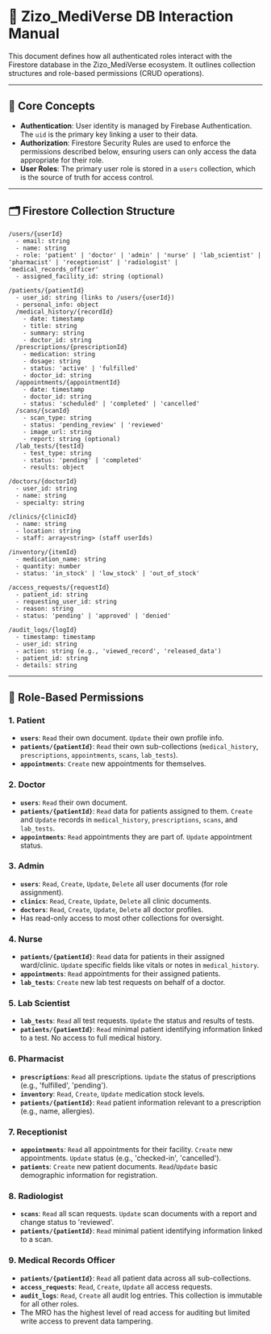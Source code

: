 # 📘 Zizo_MediVerse DB Interaction Manual

This document defines how all authenticated roles interact with the Firestore database in the Zizo_MediVerse ecosystem. It outlines collection structures and role-based permissions (CRUD operations).

---

## 🔑 Core Concepts

- **Authentication**: User identity is managed by Firebase Authentication. The `uid` is the primary key linking a user to their data.
- **Authorization**: Firestore Security Rules are used to enforce the permissions described below, ensuring users can only access the data appropriate for their role.
- **User Roles**: The primary user role is stored in a `users` collection, which is the source of truth for access control.

---

## 🗂️ Firestore Collection Structure

```
/users/{userId}
  - email: string
  - name: string
  - role: 'patient' | 'doctor' | 'admin' | 'nurse' | 'lab_scientist' | 'pharmacist' | 'receptionist' | 'radiologist' | 'medical_records_officer'
  - assigned_facility_id: string (optional)

/patients/{patientId}
  - user_id: string (links to /users/{userId})
  - personal_info: object
  /medical_history/{recordId}
    - date: timestamp
    - title: string
    - summary: string
    - doctor_id: string
  /prescriptions/{prescriptionId}
    - medication: string
    - dosage: string
    - status: 'active' | 'fulfilled'
    - doctor_id: string
  /appointments/{appointmentId}
    - date: timestamp
    - doctor_id: string
    - status: 'scheduled' | 'completed' | 'cancelled'
  /scans/{scanId}
    - scan_type: string
    - status: 'pending_review' | 'reviewed'
    - image_url: string
    - report: string (optional)
  /lab_tests/{testId}
    - test_type: string
    - status: 'pending' | 'completed'
    - results: object

/doctors/{doctorId}
  - user_id: string
  - name: string
  - specialty: string

/clinics/{clinicId}
  - name: string
  - location: string
  - staff: array<string> (staff userIds)

/inventory/{itemId}
  - medication_name: string
  - quantity: number
  - status: 'in_stock' | 'low_stock' | 'out_of_stock'

/access_requests/{requestId}
  - patient_id: string
  - requesting_user_id: string
  - reason: string
  - status: 'pending' | 'approved' | 'denied'

/audit_logs/{logId}
  - timestamp: timestamp
  - user_id: string
  - action: string (e.g., 'viewed_record', 'released_data')
  - patient_id: string
  - details: string
```

---

## 👤 Role-Based Permissions

### 1. Patient
- **`users`**: `Read` their own document. `Update` their own profile info.
- **`patients/{patientId}`**: `Read` their own sub-collections (`medical_history`, `prescriptions`, `appointments`, `scans`, `lab_tests`).
- **`appointments`**: `Create` new appointments for themselves.

### 2. Doctor
- **`users`**: `Read` their own document.
- **`patients/{patientId}`**: `Read` data for patients assigned to them. `Create` and `Update` records in `medical_history`, `prescriptions`, `scans`, and `lab_tests`.
- **`appointments`**: `Read` appointments they are part of. `Update` appointment status.

### 3. Admin
- **`users`**: `Read`, `Create`, `Update`, `Delete` all user documents (for role assignment).
- **`clinics`**: `Read`, `Create`, `Update`, `Delete` all clinic documents.
- **`doctors`**: `Read`, `Create`, `Update`, `Delete` all doctor profiles.
- Has read-only access to most other collections for oversight.

### 4. Nurse
- **`patients/{patientId}`**: `Read` data for patients in their assigned ward/clinic. `Update` specific fields like vitals or notes in `medical_history`.
- **`appointments`**: `Read` appointments for their assigned patients.
- **`lab_tests`**: `Create` new lab test requests on behalf of a doctor.

### 5. Lab Scientist
- **`lab_tests`**: `Read` all test requests. `Update` the status and results of tests.
- **`patients/{patientId}`**: `Read` minimal patient identifying information linked to a test. No access to full medical history.

### 6. Pharmacist
- **`prescriptions`**: `Read` all prescriptions. `Update` the status of prescriptions (e.g., 'fulfilled', 'pending').
- **`inventory`**: `Read`, `Create`, `Update` medication stock levels.
- **`patients/{patientId}`**: `Read` patient information relevant to a prescription (e.g., name, allergies).

### 7. Receptionist
- **`appointments`**: `Read` all appointments for their facility. `Create` new appointments. `Update` status (e.g., 'checked-in', 'cancelled').
- **`patients`**: `Create` new patient documents. `Read`/`Update` basic demographic information for registration.

### 8. Radiologist
- **`scans`**: `Read` all scan requests. `Update` scan documents with a report and change status to 'reviewed'.
- **`patients/{patientId}`**: `Read` minimal patient identifying information linked to a scan.

### 9. Medical Records Officer
- **`patients/{patientId}`**: `Read` all patient data across all sub-collections.
- **`access_requests`**: `Read`, `Create`, `Update` all access requests.
- **`audit_logs`**: `Read`, `Create` all audit log entries. This collection is immutable for all other roles.
- The MRO has the highest level of read access for auditing but limited write access to prevent data tampering.
```
